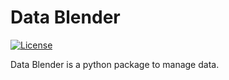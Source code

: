 # Data Blender
[![License](https://img.shields.io/badge/License-Apache_2.0-blue.svg)](https://opensource.org/licenses/Apache-2.0)

Data Blender is a python package to manage data.
